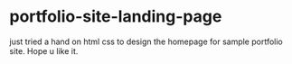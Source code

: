 # portfolio-site-landing-page
just tried a hand on html css to design the homepage for sample portfolio site. Hope u like it.

